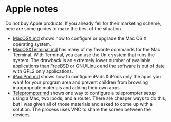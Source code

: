 # Apple notes

Do not buy Apple products.  If you already fell for their marketing scheme, here
are some guides to make the best of the situation.

- [MacOSX.md](https://github.com/TechnologyClassroom/SetupNotes/blob/master/Apple/MacOSX.md)
  shows how to configure or upgrade the Mac OS X operating system.
- [MacOSXTerminal.md](https://github.com/TechnologyClassroom/SetupNotes/blob/master/Apple/MacOSXTerminal.md)
  has many of my favorite commands for the Mac Terminal.  With Terminal, you can
  use the Unix system that runs the system.  The drawback is an extremely lower
  number of available applications than FreeBSD or GNU/Linux and the software is
  out of date with GPL2 only applications.
- [iPadiPod.md](https://github.com/TechnologyClassroom/SetupNotes/blob/master/Apple/iPadiPod.md)
  shows how to configure iPads & iPods only the apps you want for your program
  area and prevent children from browsing inappropriate materials and adding
  their own apps.
- [Teleprompter.md](https://github.com/TechnologyClassroom/SetupNotes/blob/master/Apple/Teleprompter.md)
  shows one way to configure a teleprompter setup using a Mac, two ipods, and a
  router.  There are cheaper ways to do this, but I was given all of those
  materials and asked to come up with a solution.  The process uses VNC to share
  the screen between the devices.
